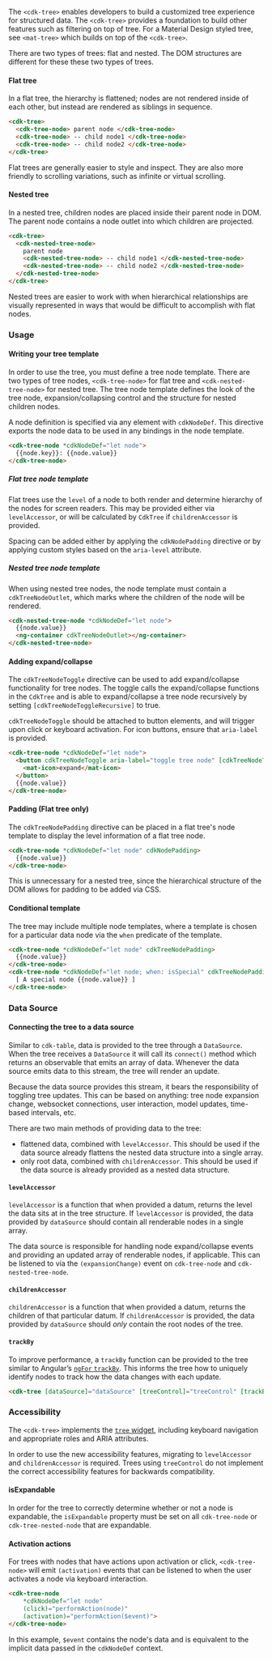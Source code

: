 The `<cdk-tree>` enables developers to build a customized tree experience for structured data. The
`<cdk-tree>` provides a foundation to build other features such as filtering on top of tree.
For a Material Design styled tree, see `<mat-tree>` which builds on top of the `<cdk-tree>`.

There are two types of trees: flat and nested. The DOM structures are different for these
these two types of trees.

#### Flat tree

In a flat tree, the hierarchy is flattened; nodes are not rendered inside of each other, but instead
are rendered as siblings in sequence.

```html
<cdk-tree>
  <cdk-tree-node> parent node </cdk-tree-node>
  <cdk-tree-node> -- child node1 </cdk-tree-node>
  <cdk-tree-node> -- child node2 </cdk-tree-node>
</cdk-tree>

```

<!-- example(cdk-tree-flat-children-accessor) -->

Flat trees are generally easier to style and inspect. They are also more friendly to scrolling
variations, such as infinite or virtual scrolling.


#### Nested tree

In a nested tree, children nodes are placed inside their parent node in DOM. The parent node
contains a node outlet into which children are projected.

```html
<cdk-tree>
  <cdk-nested-tree-node>
    parent node
    <cdk-nested-tree-node> -- child node1 </cdk-nested-tree-node>
    <cdk-nested-tree-node> -- child node2 </cdk-nested-tree-node>
  </cdk-nested-tree-node>
</cdk-tree>
```

<!-- example(cdk-tree-nested-children-accessor) -->

Nested trees are easier to work with when hierarchical relationships are visually represented in
ways that would be difficult to accomplish with flat nodes.


### Usage

#### Writing your tree template

In order to use the tree, you must define a tree node template. There are two types of tree nodes,
`<cdk-tree-node>` for flat tree and `<cdk-nested-tree-node>` for nested tree. The tree node
template defines the look of the tree node, expansion/collapsing control and the structure for
nested children nodes.

A node definition is specified via any element with `cdkNodeDef`. This directive exports the node
data to be used in any bindings in the node template.

```html
<cdk-tree-node *cdkNodeDef="let node">
  {{node.key}}: {{node.value}}
</cdk-tree-node>
```

##### Flat tree node template

Flat trees use the `level` of a node to both render and determine hierarchy of the nodes for screen
readers. This may be provided either via `levelAccessor`, or will be calculated by `CdkTree` if
`childrenAccessor` is provided.

Spacing can be added either by applying the `cdkNodePadding` directive or by applying custom styles
based on the `aria-level` attribute.


##### Nested tree node template

When using nested tree nodes, the node template must contain a `cdkTreeNodeOutlet`, which marks
where the children of the node will be rendered.

```html
<cdk-nested-tree-node *cdkNodeDef="let node">
  {{node.value}}
  <ng-container cdkTreeNodeOutlet></ng-container>
</cdk-nested-tree-node>
```

#### Adding expand/collapse

The `cdkTreeNodeToggle` directive can be used to add expand/collapse functionality for tree nodes.
The toggle calls the expand/collapse functions in the `CdkTree` and is able to expand/collapse
a tree node recursively by setting `[cdkTreeNodeToggleRecursive]` to true.

`cdkTreeNodeToggle` should be attached to button elements, and will trigger upon click or keyboard
activation. For icon buttons, ensure that `aria-label` is provided.

```html
<cdk-tree-node *cdkNodeDef="let node">
  <button cdkTreeNodeToggle aria-label="toggle tree node" [cdkTreeNodeToggleRecursive]="true">
    <mat-icon>expand</mat-icon>
  </button>
  {{node.value}}
</cdk-tree-node>
```

#### Padding (Flat tree only)

The `cdkTreeNodePadding` directive can be placed in a flat tree's node template to display the level
information of a flat tree node.

```html
<cdk-tree-node *cdkNodeDef="let node" cdkNodePadding>
  {{node.value}}
</cdk-tree-node>
```

This is unnecessary for a nested tree, since the hierarchical structure of the DOM allows for
padding to be added via CSS.


#### Conditional template

The tree may include multiple node templates, where a template is chosen
for a particular data node via the `when` predicate of the template.

```html
<cdk-tree-node *cdkNodeDef="let node" cdkTreeNodePadding>
  {{node.value}}
</cdk-tree-node>
<cdk-tree-node *cdkNodeDef="let node; when: isSpecial" cdkTreeNodePadding>
  [ A special node {{node.value}} ]
</cdk-tree-node>
```

### Data Source

#### Connecting the tree to a data source

Similar to `cdk-table`, data is provided to the tree through a `DataSource`. When the tree receives
a `DataSource` it will call its `connect()` method which returns an observable that emits an array
of data. Whenever the data source emits data to this stream, the tree will render an update.

Because the data source provides this stream, it bears the responsibility of toggling tree
updates. This can be based on anything: tree node expansion change, websocket connections, user
interaction, model updates, time-based intervals, etc.

There are two main methods of providing data to the tree:

* flattened data, combined with `levelAccessor`. This should be used if the data source already
  flattens the nested data structure into a single array.
* only root data, combined with `childrenAccessor`. This should be used if the data source is
  already provided as a nested data structure.

#### `levelAccessor`

`levelAccessor` is a function that when provided a datum, returns the level the data sits at in the
tree structure. If `levelAccessor` is provided, the data provided by `dataSource` should contain all
renderable nodes in a single array.

The data source is responsible for handling node expand/collapse events and providing an updated
array of renderable nodes, if applicable. This can be listened to via the `(expansionChange)` event
on `cdk-tree-node` and `cdk-nested-tree-node`.

#### `childrenAccessor`

`childrenAccessor` is a function that when provided a datum, returns the children of that particular
datum. If `childrenAccessor` is provided, the data provided by `dataSource` should _only_ contain
the root nodes of the tree.

#### `trackBy`

To improve performance, a `trackBy` function can be provided to the tree similar to Angular’s
[`ngFor` `trackBy`](https://angular.io/api/common/NgForOf#change-propagation). This informs the
tree how to uniquely identify nodes to track how the data changes with each update.

```html
<cdk-tree [dataSource]="dataSource" [treeControl]="treeControl" [trackBy]="trackByFn">
```

### Accessibility

The `<cdk-tree>` implements the [`tree` widget](https://www.w3.org/WAI/ARIA/apg/patterns/treeview/),
including keyboard navigation and appropriate roles and ARIA attributes.

In order to use the new accessibility features, migrating to `levelAccessor` and `childrenAccessor`
is required. Trees using `treeControl` do not implement the correct accessibility features for
backwards compatibility.

#### isExpandable

In order for the tree to correctly determine whether or not a node is expandable, the `isExpandable`
property must be set on all `cdk-tree-node` or `cdk-tree-nested-node` that are expandable.

#### Activation actions

For trees with nodes that have actions upon activation or click, `<cdk-tree-node>` will emit
`(activation)` events that can be listened to when the user activates a node via keyboard
interaction.

```html
<cdk-tree-node
    *cdkNodeDef="let node"
    (click)="performAction(node)"
    (activation)="performAction($event)">
</cdk-tree-node>
```

In this example, `$event` contains the node's data and is equivalent to the implicit data passed in
the `cdkNodeDef` context.
